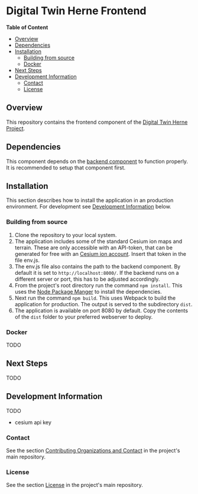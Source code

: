 # Digital Twin Herne Frontend <!-- omit in toc -->

**Table of Content**
- [Overview](#overview)
- [Dependencies](#dependencies)
- [Installation](#installation)
  - [Building from source](#building-from-source)
  - [Docker](#docker)
- [Next Steps](#next-steps)
- [Development Information](#development-information)
  - [Contact](#contact)
  - [License](#license)

## Overview
This repository contains the frontend component of the [Digital Twin Herne Project](https://github.com/t16h05008/DT-Herne).

## Dependencies
This component depends on the [backend component](https://github.com/t16h05008/DT-Herne-Backend) to function properly. It is recommended to setup that component first.

## Installation
This section describes how to install the application in an production environment. For development see [Development Information](#development-information) below.

### Building from source
1. Clone the repository to your local system.
2. The application includes some of the standard Cesium ion maps and terrain. These are only accessible with an API-token, that can be generated for free with an [Cesium ion account](https://cesium.com/ion/signup/). Insert that token in the file env.js.
3. The env.js file also contains the path to the backend component. By default it is set to `http://localhost:8000/`. If the backend runs on a different server or port, this has to be adjusted accordingly.
4. From the project's root directory run the command `npm install`.
    This uses the [Node Package Manger](https://www.npmjs.com/) to install the dependencies.
5. Next run the command `npm build`. This uses Webpack to build the application for production. The output is served to the subdirectory `dist`.
6. The application is available on port 8080 by default. Copy the contents of the `dist` folder to your preferred webserver to deploy.

### Docker
TODO

## Next Steps
TODO


## Development Information
TODO

- cesium api key

### Contact
See the section [Contributing Organizations and Contact](https://github.com/t16h05008/DT-Herne#contributing-organizations-and-contact) in the project's main repository.

### License
See the section [License](https://github.com/t16h05008/DT-Herne#license) in the project's main repository.